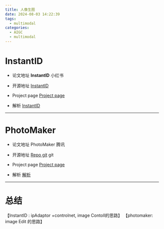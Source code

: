 ```yaml
---
title: 人像生图
date: 2024-08-03 14:22:39
tags:
  - multimodal
categories:
  - AIGC  
  - multimodal
---
```


<p></p>
<!-- more -->

# InstantID
+ 论文地址
**InstantID** 小红书

+ 开源地址
[InstantID](https://github.com/InstantID/InstantID)

+ Project page
[Project page](https://instantid.github.io/)

+ 解析
[InstantID](https://candied-skunk-1ca.notion.site/InstantID-0b96b4a8d12340a1900995ca7f33ef05?pvs=4)

---

# PhotoMaker
+ 论文地址
  PhotoMaker  腾讯

+ 开源地址
  [Repo git](https://github.com/TencentARC/PhotoMaker) git

+ Project page
  [Project page](https://photo-maker.github.io/)   

+ 解析
  [解析](https://candied-skunk-1ca.notion.site/PhotoMaker-f4b3e96a9ed046838b7255e026bd1abf?pvs=4)

---
# 总结
【InstantID : ipAdaptor +controlnet,  image Contoll的思路】
【photomaker: image  Edit 的思路】